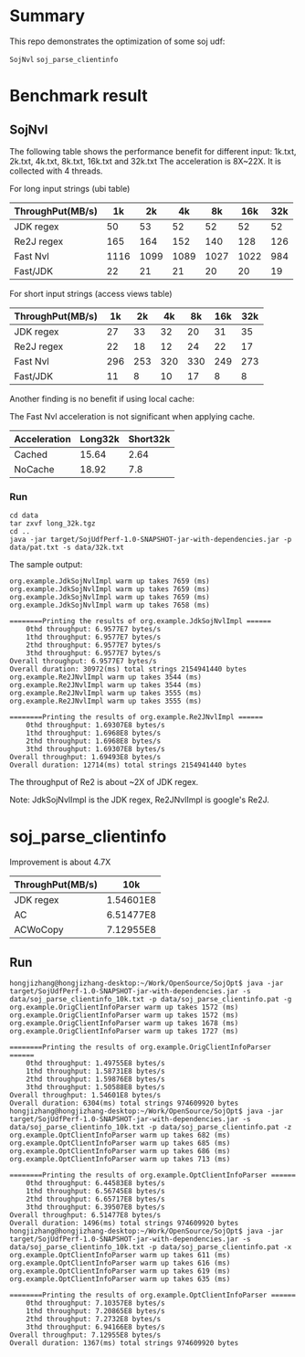 # Summary
This repo demonstrates the optimization of some soj udf:

```SojNvl```
```soj_parse_clientinfo```

# Benchmark result

## SojNvl

The following table shows the performance benefit for different input: 1k.txt, 2k.txt, 4k.txt, 8k.txt, 16k.txt and 32k.txt The acceleration is 8X~22X. It is collected with 4 threads.

For long input strings (ubi table)

|ThroughPut(MB/s)|1k|2k|4k|8k|16k|32k|
|----------------|--|--|--|--|---|---|
|JDK regex       |50|53|52|52|52 |52 |
|Re2J regex     |165|164|152|140|128|126|
|Fast Nvl  |1116|1099|1089|1027|1022|984|
|Fast/JDK        |22|21|21|20|20|19|

For short input strings (access views table)

|ThroughPut(MB/s)|1k|2k|4k|8k|16k|32k|
|----------------|--|--|--|--|---|---|
|JDK regex       |27|33|32|20|31 |35 |
|Re2J regex     |22|18|12|24|22|17|
|Fast Nvl  |296|253|320|330|249|273|
|Fast/JDK        |11|8|10|17|8|8|

Another finding is no benefit if using local cache:

The Fast Nvl acceleration is not significant when applying cache.

|Acceleration|Long32k|Short32k|
|------------|-------|--------|
|Cached      |15.64|2.64|
|NoCache     |18.92|7.8|

### Run

```
cd data
tar zxvf long_32k.tgz
cd ..
java -jar target/SojUdfPerf-1.0-SNAPSHOT-jar-with-dependencies.jar -p data/pat.txt -s data/32k.txt
```

The sample output:

```
org.example.JdkSojNvlImpl warm up takes 7659 (ms)
org.example.JdkSojNvlImpl warm up takes 7659 (ms)
org.example.JdkSojNvlImpl warm up takes 7659 (ms)
org.example.JdkSojNvlImpl warm up takes 7658 (ms)

========Printing the results of org.example.JdkSojNvlImpl ======
	0thd throughput: 6.9577E7 bytes/s
	1thd throughput: 6.9577E7 bytes/s
	2thd throughput: 6.9577E7 bytes/s
	3thd throughput: 6.9577E7 bytes/s
Overall throughput: 6.9577E7 bytes/s
Overall duration: 30972(ms) total strings 2154941440 bytes
org.example.Re2JNvlImpl warm up takes 3544 (ms)
org.example.Re2JNvlImpl warm up takes 3544 (ms)
org.example.Re2JNvlImpl warm up takes 3555 (ms)
org.example.Re2JNvlImpl warm up takes 3555 (ms)

========Printing the results of org.example.Re2JNvlImpl ======
	0thd throughput: 1.69307E8 bytes/s
	1thd throughput: 1.6968E8 bytes/s
	2thd throughput: 1.6968E8 bytes/s
	3thd throughput: 1.69307E8 bytes/s
Overall throughput: 1.69493E8 bytes/s
Overall duration: 12714(ms) total strings 2154941440 bytes
```

The throughput of Re2 is about ~2X of JDK regex.

Note:
JdkSojNvlImpl is the JDK regex, Re2JNvlImpl is google's Re2J.

# soj_parse_clientinfo

Improvement is about 4.7X

|ThroughPut(MB/s)|10k|
|----------------|--|
|JDK regex       |1.54601E8|
|AC              |6.51477E8|
|ACWoCopy        |7.12955E8|


## Run
```
hongjizhang@hongjizhang-desktop:~/Work/OpenSource/SojOpt$ java -jar target/SojUdfPerf-1.0-SNAPSHOT-jar-with-dependencies.jar -s data/soj_parse_clientinfo_10k.txt -p data/soj_parse_clientinfo.pat -g
org.example.OrigClientInfoParser warm up takes 1572 (ms)
org.example.OrigClientInfoParser warm up takes 1572 (ms)
org.example.OrigClientInfoParser warm up takes 1678 (ms)
org.example.OrigClientInfoParser warm up takes 1727 (ms)

========Printing the results of org.example.OrigClientInfoParser ======
	0thd throughput: 1.49755E8 bytes/s
	1thd throughput: 1.58731E8 bytes/s
	2thd throughput: 1.59876E8 bytes/s
	3thd throughput: 1.50588E8 bytes/s
Overall throughput: 1.54601E8 bytes/s
Overall duration: 6304(ms) total strings 974609920 bytes
hongjizhang@hongjizhang-desktop:~/Work/OpenSource/SojOpt$ java -jar target/SojUdfPerf-1.0-SNAPSHOT-jar-with-dependencies.jar -s data/soj_parse_clientinfo_10k.txt -p data/soj_parse_clientinfo.pat -z
org.example.OptClientInfoParser warm up takes 682 (ms)
org.example.OptClientInfoParser warm up takes 685 (ms)
org.example.OptClientInfoParser warm up takes 686 (ms)
org.example.OptClientInfoParser warm up takes 713 (ms)

========Printing the results of org.example.OptClientInfoParser ======
	0thd throughput: 6.44583E8 bytes/s
	1thd throughput: 6.56745E8 bytes/s
	2thd throughput: 6.65717E8 bytes/s
	3thd throughput: 6.39507E8 bytes/s
Overall throughput: 6.51477E8 bytes/s
Overall duration: 1496(ms) total strings 974609920 bytes
hongjizhang@hongjizhang-desktop:~/Work/OpenSource/SojOpt$ java -jar target/SojUdfPerf-1.0-SNAPSHOT-jar-with-dependencies.jar -s data/soj_parse_clientinfo_10k.txt -p data/soj_parse_clientinfo.pat -x
org.example.OptClientInfoParser warm up takes 611 (ms)
org.example.OptClientInfoParser warm up takes 616 (ms)
org.example.OptClientInfoParser warm up takes 619 (ms)
org.example.OptClientInfoParser warm up takes 635 (ms)

========Printing the results of org.example.OptClientInfoParser ======
	0thd throughput: 7.10357E8 bytes/s
	1thd throughput: 7.20865E8 bytes/s
	2thd throughput: 7.2732E8 bytes/s
	3thd throughput: 6.94166E8 bytes/s
Overall throughput: 7.12955E8 bytes/s
Overall duration: 1367(ms) total strings 974609920 bytes
```
